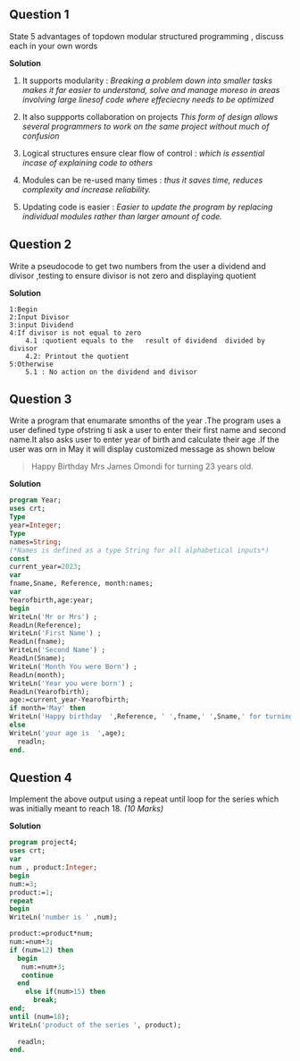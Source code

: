 ## Question 1
State 5 advantages of topdown modular  structured programming , discuss each in your own words

**Solution**

1. It supports modularity :
*Breaking a problem down into smaller tasks makes it far easier to understand, solve and manage moreso in areas involving large linesof code where effeciecny needs to be optimized* 

2. It also suppports collaboration on projects *This form of design allows several programmers to work on the same project without much of confusion*

3. Logical structures ensure clear flow of control : *which is essential incase of explaining code to others*
4. Modules can be re-used many times : *thus it saves time, reduces complexity and increase reliability.*
5. Updating code is easier : *Easier to update the program by replacing individual modules rather than larger amount of code.*

##  Question 2

Write a pseudocode to get two numbers from the user a dividend  and divisor ,testing to ensure divisor is not zero and displaying quotient

**Solution**

    1:Begin
    2:Input Divisor
    3:input Dividend
    4:If divisor is not equal to zero 
        4.1 :quotient equals to the   result of dividend  divided by divisor
        4.2: Printout the quotient
    5:Otherwise
        5.1 : No action on the dividend and divisor

## Question 3
Write a program that enumarate smonths of the year .The program uses a user defined type ofstring ti ask a user to enter their first name and second name.It also asks user to enter year of birth and calculate their age .If the user was orn in May it will display customized message as shown below 
>Happy Birthday Mrs James Omondi for turning 23 years old.
 
**Solution**


```Pascal
program Year;
uses crt;
Type
year=Integer;
Type
names=String;
(*Names is defined as a type String for all alphabetical inputs*)
const 
current_year=2023;
var
fname,Sname, Reference, month:names;
var 
Yearofbirth,age:year;
begin
WriteLn('Mr or Mrs') ; 
ReadLn(Reference);
WriteLn('First Name') ; 
ReadLn(fname);
WriteLn('Second Name') ; 
ReadLn(Sname);
WriteLn('Month You were Born') ; 
ReadLn(month);
WriteLn('Year you were born') ; 
ReadLn(Yearofbirth);
age:=current_year-Yearofbirth;
if month='May' then
WriteLn('Happy birthday  ',Reference, ' ',fname,' ',Sname,' for turning  ',age,'years old.')
else 
WriteLn('your age is  ',age);
  readln;
end.
```

## Question 4

Implement the above output using a repeat until loop for the series which was initially meant to reach 18. 
        *(10 Marks)*

**Solution**

```Pascal
program project4;
uses crt;
var
num , product:Integer;
begin
num:=3;
product:=1;
repeat 
begin 
WriteLn('number is ' ,num);

product:=product*num;
num:=num+3;
if (num=12) then
  begin
   num:=num+3; 
   continue
  end
    else if(num>15) then
      break;
end;
until (num=18);
WriteLn('product of the series ', product);
  
  readln;
end.

```